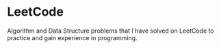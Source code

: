 # LeetCode
Algorithm and Data Structure problems that I have solved on LeetCode to practice and gain experience in programming.
